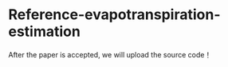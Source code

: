 # Reference-evapotranspiration-estimation
After the paper is accepted, we will upload the source code！
